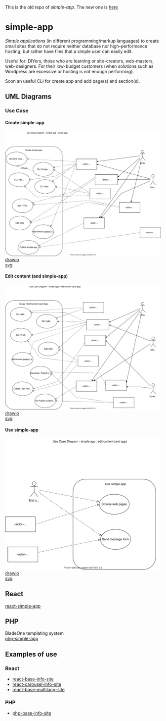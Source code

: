 This is the old repo of *simple-app*.
The new one is [here](https://github.com/simple-app-organization/simple-app)


# simple-app  
*Simple applications* (in different programming/markup languages) to create small sites that do not require neither database nor high-performance hosting, but rather have files that a simple user can easily edit.  
  
Useful for: DIYers, those who are learning or site-creators, web-masters, web-designers. For their low-budget customers (when solutions such as Wordpress are excessive or hosting is not enough performing).  

Soon an useful CLI for create app and add page(s) and section(s).

## UML Diagrams  

### Use Case

#### Create simple-app
![Diagram](https://github.com/Magicianred/simple-app/blob/develop/Project/Diagrams/simple-app-create-UseCaseDiagram.svg)  
[drawio](https://github.com/Magicianred/simple-app/blob/develop/Project/Diagrams/simple-app-create-UseCaseDiagram.drawio)  
[svg](https://github.com/Magicianred/simple-app/blob/develop/Project/Diagrams/simple-app-create-UseCaseDiagram.svg)  

#### Edit content (and simple-app)
![Diagram](https://github.com/Magicianred/simple-app/blob/develop/Project/Diagrams/simple-app-edit-UseCaseDiagram.svg)  
[drawio](https://github.com/Magicianred/simple-app/blob/develop/Project/Diagrams/simple-app-edit-UseCaseDiagram.drawio)  
[svg](https://github.com/Magicianred/simple-app/blob/develop/Project/Diagrams/simple-app-edit-UseCaseDiagram.svg)  

#### Use simple-app
![Diagram](https://github.com/Magicianred/simple-app/blob/develop/Project/Diagrams/simple-app-use-UseCaseDiagram.svg)  
[drawio](https://github.com/Magicianred/simple-app/blob/develop/Project/Diagrams/simple-app-use-UseCaseDiagram.drawio)  
[svg](https://github.com/Magicianred/simple-app/blob/develop/Project/Diagrams/simple-app-use-UseCaseDiagram.svg)  

  
## React  
[react-simple-app](https://github.com/Magicianred/react-simple-app)

## PHP  
BladeOne templating system  
[php-simple-app](https://github.com/Magicianred/php-simple-app)  

## Examples of use  

### React  
- [react-base-info-site](https://github.com/Magicianred/react-base-info-site)  
- [react-carousel-info-site](https://github.com/Magicianred/react-carousel-info-site)
- [react-base-multilang-site](https://github.com/Magicianred/react-base-multilang-site)

### PHP  
- [php-base-info-site](https://github.com/Magicianred/php-base-info-site)
